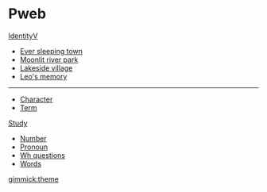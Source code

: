 # Pweb

<!-- [About]()

  * [このWikiについて](about.md) -->

[IdentityV]()

  * [Ever sleeping town](./IdentityV/ever_sleeping_town.md)
  * [Moonlit river park](./IdentityV/moonlit_river_park.md)
  * [Lakeside village](./IdentityV/lakeside_village.md)
  * [Leo's memory](./IdentityV/leos_memory.md)
  - - - -
  * [Character](./IdentityV/character.md)
  * [Term](./IdentityV/term.md)

[Study]()

  * [Number](./Study/number.md)
  * [Pronoun](./Study/pronoun.md)
  * [Wh questions](./Study/wh_questions.md)
  * [Words](./Study/words.md)

<!-- [Contact](contact.md) -->

<!-- [gimmick:themechooser](Choose theme) -->
<!-- [gimmick:theme (inverse: true)](flatly) -->
[gimmick:theme](bootstrap)